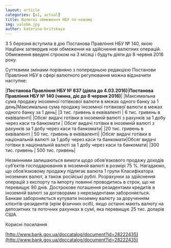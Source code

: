 ```yaml
---
layout: article
categories: [a1, actual]
title: Валютні обмеження НБУ по-новому
img: valobm.jpg
author: katerina-britskaya
---
```

З 5 березня вступила в дію Постанова Правління НБУ № 140, якою Нацбанк затвердив нові обмеження на здійснення валютних операцій. 
Обмеження введені строком на 3 місяці і будуть діяти до 8 червня 2016 року. 

Суттєвими змінами порівняно з попередньою редакцією Постанови Правління НБУ  в сфері валютного регулювання можна 
відзначити наступне: 

|**Постанова Правління НБУ № 837 (діяла до 4.03.2016)**|**Постанова Правління НБУ № 140 (чинна, діє до 8 червня 2016)**|
|Максимальна сума продажу іноземної готівкової валюти в межах одного банку за 1 день|Максимальна сума продажу іноземної готівкової валюти в межах одного банку за 1 день|
|3 тис. гривень в еквіваленті                      |                                6 тис. гривень в еквіваленті|
|Обсяг видачі готівки в іноземній валюті з рахунків за 1 добу через каси та банкомати | Обсяг видачі готівки в іноземній валюті з рахунків за 1 добу через каси та банкомати|
|20 тис. гривень в еквіваленті                     |                                    50 тис. гривень в еквіваленті|
|Обсяг видачі готівки в національній валюті за 1 добу через каси та банкомати|Обсяг видачі готівки в національній валюті за 1 добу через каси та банкомати|
|300 тис. гривень                                  |                                    500 тис. гривень|

Незмінними залишаються вимоги щодо обов’язкового продажу доходів суб’єктів господарювання в іноземній валюті в розмірі 75 %.
Нагадаємо, що обов’язковому продажу підлягає валюта 1 групи Класифікатора іноземних валют, а також російські рублі. 
Розрахунки за здійснення операцій з експорту та імпорту повинні проводитись в строк, що не перевищує 90 днів. 
Дострокове погашення резидентами кредитів в іноземній валюті за договорами з нерезидентами забороняється. 
Банкам забороняється купувати іноземну валюту за дорученням клієнтів-резидентів (крім фізичних осіб), якщо останні мають
валюту на депозитних та поточних рахунках в сумі, яка перевищує 25 тис. доларів США. 

Корисні посилання

[http://www.bank.gov.ua/doccatalog/document?id=28222435](http://www.bank.gov.ua/doccatalog/document?id=28222435)
